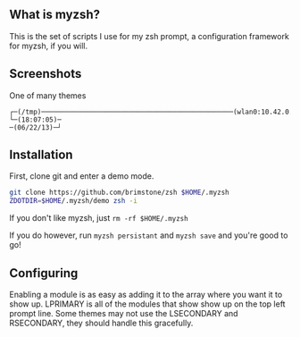 ## What is myzsh?
This is the set of scripts I use for my zsh prompt, a configuration framework for myzsh, if you will.

## Screenshots
One of many themes
````
┌─(/tmp)────────────────────────────────────────────────(wlan0:10.42.0.xx/24)─┐
└─(18:07:05)─                                                     ─(06/22/13)─┘
````

## Installation
First, clone git and enter a demo mode.
````bash
git clone https://github.com/brimstone/zsh $HOME/.myzsh
ZDOTDIR=$HOME/.myzsh/demo zsh -i
````

If you don't like myzsh, just `rm -rf $HOME/.myzsh`

If you do however, run `myzsh persistant` and `myzsh save` and you're good to go!

## Configuring
Enabling a module is as easy as adding it to the array where you want it to show up. LPRIMARY is all of the modules that show show up on the top left prompt line. Some themes may not use the LSECONDARY and RSECONDARY, they should handle this gracefully.
